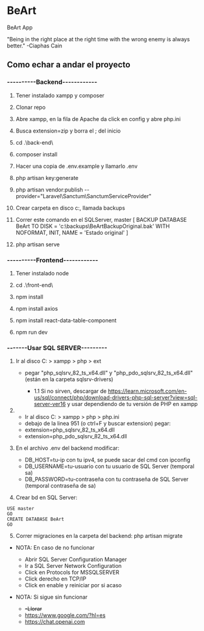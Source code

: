 # BeArt
BeArt App



"Being in the right place at the right time with the wrong enemy is always better." -Ciaphas Cain


## Como echar a andar el proyecto

### ----------Backend------------

1. Tener instalado xampp y composer

2. Clonar repo

3. Abre xampp, en la fila de Apache da click en config y abre php.ini

4. Busca extension=zip y borra el ; del inicio

5. cd .\back-end\

6. composer install

7. Hacer una copia de .env.example y llamarlo .env

8. php artisan key:generate

9. php artisan vendor:publish --provider="Laravel\Sanctum\SanctumServiceProvider"

10. Crear carpeta en disco c:, llamada backups

11. Correr este comando en el SQLServer, master [
   BACKUP DATABASE BeArt 
   TO DISK = 'c:\backups\BeArtBackupOriginal.bak'
   WITH NOFORMAT,
   INIT,
   NAME = 'Estado original'
   ]

12. php artisan serve


### ----------Frontend------------

1. Tener instalado node

2. cd .\front-end\

3. npm install

4. npm install axios

4. npm install react-data-table-component

5. npm run dev


### -------Usar SQL SERVER---------

1. Ir al disco C: > xampp > php > ext
   - pegar "php_sqlsrv_82_ts_x64.dll" y "php_pdo_sqlsrv_82_ts_x64.dll" (están en la carpeta sqlsrv-drivers)

      - 1.1 Si no sirven, descargar de https://learn.microsoft.com/en-us/sql/connect/php/download-drivers-php-sql-server?view=sql-server-ver16 y usar dependiendo de tu versión de PHP en xampp

2. - Ir al disco C: > xampp > php > php.ini
   - debajo de la linea 951 (o ctrl+F y buscar extension) pegar:
   - extension=php_sqlsrv_82_ts_x64.dll
   - extension=php_pdo_sqlsrv_82_ts_x64.dll

3. En el archivo .env del backend modificar:
   - DB_HOST=tu-ip con tu ipv4, se puede sacar del cmd con ipconfig
   - DB_USERNAME=tu-usuario con tu usuario de SQL Server (temporal sa)
   - DB_PASSWORD=tu-contraseña con tu contraseña de SQL Server (temporal contraseña de sa)

4. Crear bd en SQL Server:

```
USE master
GO
CREATE DATABASE BeArt
GO
```

5. Correr migraciones en la carpeta del backend: php artisan migrate

- NOTA: En caso de no funcionar
   - Abrir SQL Server Configuration Manager
   - Ir a SQL Server Network Configuration
   - Click en Protocols for MSSQLSERVER
   - Click derecho en TCP/IP
   - Click en enable y reiniciar por si acaso

- NOTA: Si sigue sin funcionar
   - ~~-Llorar~~
   - https://www.google.com/?hl=es
   - https://chat.openai.com